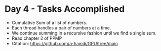 # Day 4 - Tasks Accomplished
- Cumulative Sum of a list of numbers.
- Each thread handles a pair of numbers at a time.
- We continue summing in a recursive fashion until we find a single sum.
- Read chapter 2 of PPMP
- Citation: https://github.com/a-hamdi/GPU/tree/main
